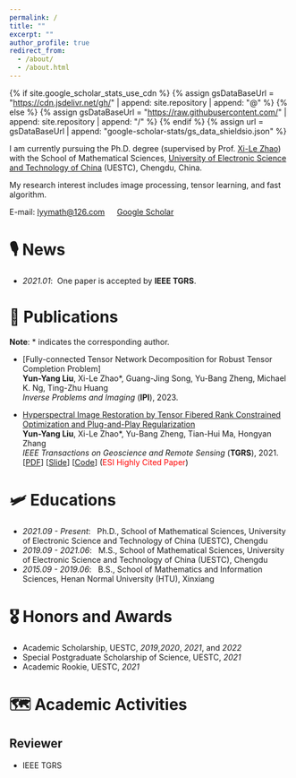 ```yaml
---
permalink: /
title: ""
excerpt: ""
author_profile: true
redirect_from: 
  - /about/
  - /about.html
---
```


{% if site.google_scholar_stats_use_cdn %}
{% assign gsDataBaseUrl = "https://cdn.jsdelivr.net/gh/" | append: site.repository | append: "@" %}
{% else %}
{% assign gsDataBaseUrl = "https://raw.githubusercontent.com/" | append: site.repository | append: "/" %}
{% endif %}
{% assign url = gsDataBaseUrl | append: "google-scholar-stats/gs_data_shieldsio.json" %}

<span class='anchor' id='about-me'></span>

I am currently pursuing the Ph.D. degree (supervised by Prof. [Xi-Le Zhao](https://zhaoxile.github.io/)) with the School of Mathematical Sciences, [University of Electronic Science and Technology of China](https://www.uestc.edu.cn/) (UESTC), Chengdu, China.

My research interest includes image processing, tensor learning, and fast algorithm. 

E-mail: <lyymath@126.com> &emsp; [Google Scholar](https://scholar.google.com/citations?user=lGITzEwAAAAJ&hl=zh-CN)

# 🎙 News 
- *2021.01*: &nbsp;One paper is accepted by <b>IEEE TGRS</b>.

# 📄 Publications 
<b>Note</b>: \* indicates the corresponding author.

- [Fully-connected Tensor Network Decomposition for Robust Tensor Completion Problem] <br>
<b>Yun-Yang Liu</b>, Xi-Le Zhao\*, Guang-Jing Song, Yu-Bang Zheng, Michael K. Ng, Ting-Zhu Huang <br>
*Inverse Problems and Imaging* (<b>IPI</b>), 2023.
 
- [Hyperspectral Image Restoration by Tensor Fibered Rank Constrained Optimization and Plug-and-Play Regularization](https://ieeexplore.ieee.org/document/9314228) <br>
<b>Yun-Yang Liu</b>, Xi-Le Zhao\*, Yu-Bang Zheng, Tian-Hui Ma, Hongyan Zhang <br>
*IEEE Transactions on Geoscience and Remote Sensing* (<b>TGRS</b>), 2021. <br>
[[PDF](https://yun-yangliu.github.io/papers/TGRS_2021.pdf)] [[Slide](https://yun-yangliu.github.io/papers/TGRS_slide_2021.pdf)] [[Code](https://github.com/yun-yangliu/TGRS_FRCTR_PnP)] (<span style="color:red">ESI Highly Cited Paper</span>)

# 🛩 Educations
- *2021.09 - Present*: &nbsp; Ph.D., School of Mathematical Sciences, University of Electronic Science and Technology of China (UESTC), Chengdu
- *2019.09 - 2021.06*: &nbsp; M.S., School of Mathematical Sciences, University of Electronic Science and Technology of China (UESTC), Chengdu
- *2015.09 - 2019.06*: &nbsp; B.S., School of Mathematics and Information Sciences, Henan Normal University (HTU), Xinxiang

# 🎖 Honors and Awards
- Academic Scholarship, UESTC, *2019*,*2020*, *2021*, and *2022*
- Special Postgraduate Scholarship of Science, UESTC, *2021*
- Academic Rookie, UESTC, *2021*


# 🗺 Academic Activities

## Reviewer
- IEEE TGRS
